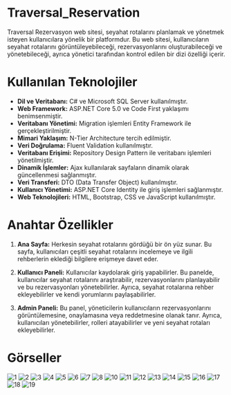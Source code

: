 # Traversal_Reservation
Traversal Rezervasyon web sitesi, seyahat rotalarını planlamak ve yönetmek isteyen kullanıcılara yönelik bir platformdur. 
Bu web sitesi, kullanıcıların seyahat rotalarını görüntüleyebileceği, rezervasyonlarını oluşturabileceği ve yönetebileceği, 
ayrıca yönetici tarafından kontrol edilen bir dizi özelliği içerir.

# Kullanılan Teknolojiler
- **Dil ve Veritabanı:** C# ve Microsoft SQL Server kullanılmıştır.
- **Web Framework:** ASP.NET Core 5.0 ve Code First yaklaşımı benimsenmiştir.
- **Veritabanı Yönetimi:** Migration işlemleri Entity Framework ile gerçekleştirilmiştir.
- **Mimari Yaklaşım:** N-Tier Architecture tercih edilmiştir.
- **Veri Doğrulama:** Fluent Validation kullanılmıştır.
- **Veritabanı Erişimi:** Repository Design Pattern ile veritabanı işlemleri yönetilmiştir.
-  **Dinamik İşlemler:** Ajax kullanılarak sayfaların dinamik olarak güncellenmesi sağlanmıştır.
-  **Veri Transferi:** DTO (Data Transfer Object) kullanılmıştır.
-  **Kullanıcı Yönetimi:** ASP.NET Core Identity ile giriş işlemleri sağlanmıştır.
-  **Web Teknolojileri:** HTML, Bootstrap, CSS ve JavaScript kullanılmıştır.

# Anahtar Özellikler
1. **Ana Sayfa:** Herkesin seyahat rotalarını gördüğü bir ön yüz sunar. Bu sayfa, kullanıcıları çeşitli seyahat rotalarını incelemeye ve ilgili rehberlerin eklediği bilgilere erişmeye davet eder.

2. **Kullanıcı Paneli:** Kullanıcılar kaydolarak giriş yapabilirler. Bu panelde, kullanıcılar seyahat rotalarını araştırabilir, rezervasyonlarını planlayabilir ve bu rezervasyonları yönetebilirler. Ayrıca, seyahat rotalarına rehber ekleyebilirler ve kendi yorumlarını paylaşabilirler.

3. **Admin Paneli:** Bu panel, yöneticilerin kullanıcıların rezervasyonlarını görüntülemesine, onaylamasına veya reddetmesine olanak tanır. Ayrıca, kullanıcıları yönetebilirler, rolleri atayabilirler ve yeni seyahat rotaları ekleyebilirler.


# Görseller

![1](https://github.com/tahacakmakk/Traversal_Reservation/assets/147727764/481173a5-c0c7-4564-9e93-5a2fc814e53d)
![2](https://github.com/tahacakmakk/Traversal_Reservation/assets/147727764/446841ff-dae0-422e-a183-69099a4ef6b7)
![3](https://github.com/tahacakmakk/Traversal_Reservation/assets/147727764/4e2b0867-4369-4b44-9f55-ca29a73ce4e7)
![4](https://github.com/tahacakmakk/Traversal_Reservation/assets/147727764/ff623382-adc4-4de4-b178-5ebb0172be98)
![5](https://github.com/tahacakmakk/Traversal_Reservation/assets/147727764/b1f936de-ea6d-4f44-8aa9-ac7fe10742ff)
![6](https://github.com/tahacakmakk/Traversal_Reservation/assets/147727764/6bb3ba51-5763-4e09-a193-5817d24c4d7c)
![7](https://github.com/tahacakmakk/Traversal_Reservation/assets/147727764/b479d083-9282-487e-ba3c-ade35bfc6401)
![8](https://github.com/tahacakmakk/Traversal_Reservation/assets/147727764/ca6fc3b7-9cef-494f-8c03-c67f0c47decb)
![10](https://github.com/tahacakmakk/Traversal_Reservation/assets/147727764/2947a935-5a74-4174-8128-9246f352fc6a)
![11](https://github.com/tahacakmakk/Traversal_Reservation/assets/147727764/e8157e53-feeb-483d-bc56-5a5760516dda)
![12](https://github.com/tahacakmakk/Traversal_Reservation/assets/147727764/bef0524e-f81a-438c-b8c8-42834fda5f51)
![13](https://github.com/tahacakmakk/Traversal_Reservation/assets/147727764/c1e90c86-d64e-47d7-bd0e-4d57445be543)
![14](https://github.com/tahacakmakk/Traversal_Reservation/assets/147727764/eca7b964-421b-483f-9c9c-431f62dc67d0)
![15](https://github.com/tahacakmakk/Traversal_Reservation/assets/147727764/372fb8de-ac23-447d-8e24-c5e48bb382f8)
![16](https://github.com/tahacakmakk/Traversal_Reservation/assets/147727764/e191f13f-19f1-42a4-8ef3-785c4b18ac20)
![17](https://github.com/tahacakmakk/Traversal_Reservation/assets/147727764/34ccb3c9-8a0d-48be-ba8f-123d957fc53d)
![18](https://github.com/tahacakmakk/Traversal_Reservation/assets/147727764/4af9ce43-11c4-4560-a7c8-0085d664c730)
![19](https://github.com/tahacakmakk/Traversal_Reservation/assets/147727764/16212183-c199-4b15-b27f-ff9f485bfa8a)
